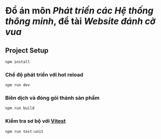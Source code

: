 # Đồ án môn *Phát triển các Hệ thống thông minh*, đề tài *Website đánh cờ vua*

## Project Setup

```sh
npm install
```

### Chế độ phát triển với hot reload

```sh
npm run dev
```

### Biên dịch và đóng gói thành sản phẩm

```sh
npm run build
```

### Kiểm tra sơ bộ với [Vitest](https://vitest.dev/)

```sh
npm run test:unit
```
